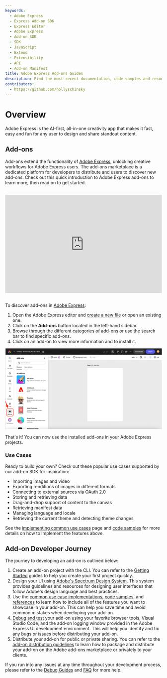 ```yaml
---
keywords:
  - Adobe Express
  - Express Add-on SDK
  - Express Editor
  - Adobe Express
  - Add-on SDK
  - SDK
  - JavaScript
  - Extend
  - Extensibility
  - API
  - Add-on Manifest
title: Adobe Express Add-ons Guides
description: Find the most recent documentation, code samples and resources for building add-ons for Adobe Express.
contributors:
  - https://github.com/hollyschinsky
---
```

<Hero slots="heading, text" background="rgb(138, 43, 226)"/>

# Overview

Adobe Express is the AI-first, all-in-one creativity app that makes it fast, easy and fun for any user to design and share standout content. 

## Add-ons

Add-ons extend the functionality of [Adobe Express](https://new.express.adobe.com/), unlocking creative workflows for Adobe Express users. The add-ons marketplace is a dedicated platform for developers to distribute and users to discover new add-ons. Check out this quick introduction to Adobe Express add-ons to learn more, then read on to get started. <br/><br/>

<div style="display: flex; justify-content: center;">
  <iframe width="560" height="315" src="https://www.youtube.com/embed/CHBiTTN1neE" title="Introduction to Adobe Express Add-ons" frameborder="0" allow="accelerometer; autoplay; clipboard-write; encrypted-media; gyroscope; picture-in-picture; web-share" allowfullscreen></iframe>
</div><br/>

To discover add-ons in [Adobe Express](https://new.express.adobe.com/new):

1. Open the Adobe Express editor and [create a new file](https://new.express.adobe.com/new) or open an existing one.
2. Click on the **Add-ons** button located in the left-hand sidebar.
3. Browse through the different categories of add-ons or use the search bar to find specific add-ons.
4. Click on an add-on to view more information and to install it.

![discover add-ons image](../images/discover.png)

That's it! You can now use the installed add-ons in your Adobe Express projects.

### Use Cases

Ready to build your own? Check out these popular use cases supported by our add-on SDK for inspiration:

- Importing images and video
- Exporting renditions of images in different formats
- Connecting to external sources via OAuth 2.0
- Storing and retrieving data
- Drag-and-drop support of content to the canvas
- Retrieving manifest data
- Managing language and locale
- Retrieving the current theme and detecting theme changes

See the [implementing common use cases](develop) page and [code samples](../samples.md) for more details on how to implement the features above.

## Add-on Developer Journey

The journey to developing an add-on is outlined below:

1. Create an add-on project with the CLI. You can refer to the [Getting Started](./getting_started/) guides to help you create your first project quickly.
2. Design your UI using [Adobe's Spectrum Design System](https://spectrum.adobe.com/). This system provides guidelines and resources for designing user interfaces that follow Adobe's design language and best practices.
3. Use the [common use case implementations](./develop/), [code samples](../samples.md), and [references](../references/) to learn how to include all of the features you want to showcase in your add-on. This can help you save time and avoid common mistakes when developing your add-on.
4. [Debug and test](./debug/) your add-on using your favorite browser tools, Visual Studio Code, and the add-on logging window provided in the Adobe Express UI development environment. This will help you identify and fix any bugs or issues before distributing your add-on.
5. Distribute your add-on for public or private sharing. You can refer to the [add-on distribution guidelines](./distribute/) to learn how to package and distribute your add-on on the Adobe add-ons marketplace or privately to your clients.

If you run into any issues at any time throughout your development process, please refer to the [Debug Guides](../guides/debug/) and [FAQ](../guides/faq.md) for more help.
